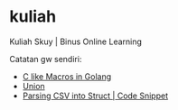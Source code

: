 # kuliah
Kuliah Skuy | Binus Online Learning

Catatan gw sendiri:
- [C like Macros in Golang](https://groups.google.com/g/golang-nuts/c/Qlxs3V77nss)
- [Union](https://stackoverflow.com/a/65555141)
- [Parsing CSV into Struct | Code Snippet](https://stackoverflow.com/a/20773337)
